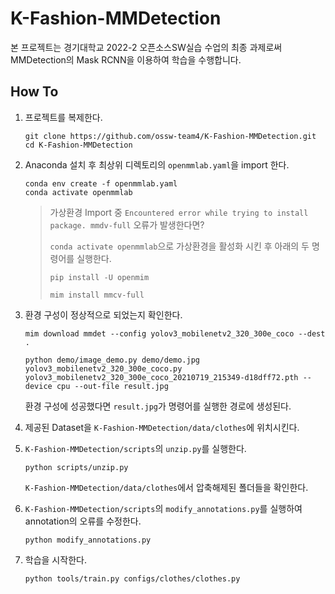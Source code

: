 # K-Fashion-MMDetection

본 프로젝트는 경기대학교 2022-2 오픈소스SW실습 수업의 최종 과제로써 MMDetection의 Mask RCNN을 이용하여 학습을 수행합니다.

## How To

1. 프로젝트를 복제한다.

   ```shell
   git clone https://github.com/ossw-team4/K-Fashion-MMDetection.git
   cd K-Fashion-MMDetection
   ```

1. Anaconda 설치 후 최상위 디렉토리의 `openmmlab.yaml`을 import 한다.

   ```shell
   conda env create -f openmmlab.yaml
   conda activate openmmlab
   ```

   > 가상환경 Import 중 `Encountered error while trying to install package. mmdv-full` 오류가 발생한다면?
   >
   > `conda activate openmmlab`으로 가상환경을 활성화 시킨 후 아래의 두 명령어를 실행한다.
   >
   > `pip install -U openmim`
   >
   > `mim install mmcv-full`

1. 환경 구성이 정상적으로 되었는지 확인한다.

   ```shell
   mim download mmdet --config yolov3_mobilenetv2_320_300e_coco --dest .

   python demo/image_demo.py demo/demo.jpg yolov3_mobilenetv2_320_300e_coco.py yolov3_mobilenetv2_320_300e_coco_20210719_215349-d18dff72.pth --device cpu --out-file result.jpg
   ```

   환경 구성에 성공했다면 `result.jpg`가 명령어를 실행한 경로에 생성된다.

1. 제공된 Dataset을 `K-Fashion-MMDetection/data/clothes`에 위치시킨다.

1. `K-Fashion-MMDetection/scripts`의 `unzip.py`를 실행한다.

   ```shell
   python scripts/unzip.py
   ```

   `K-Fashion-MMDetection/data/clothes`에서 압축해제된 폴더들을 확인한다.

1. `K-Fashion-MMDetection/scripts`의 `modify_annotations.py`를 실행하여 annotation의 오류를 수정한다.

   ```shell
   python modify_annotations.py
   ```

1. 학습을 시작한다.

   ```shell
   python tools/train.py configs/clothes/clothes.py
   ```
